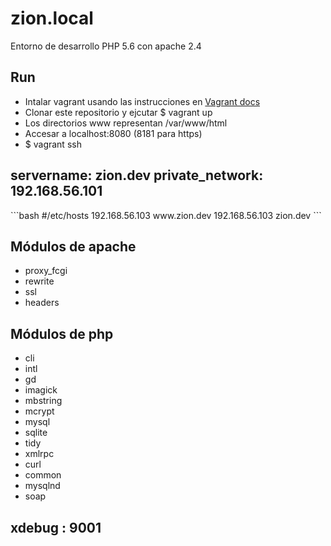 zion.local
===============


Entorno de desarrollo PHP 5.6 con apache 2.4


<h2>Run</h2>

<ul>
  <li>
    Intalar vagrant usando las instrucciones en 
    <a href="http://docs.vagrantup.com/v2/installation/" /target="_blank">Vagrant docs</a>
  </li>
  <li>Clonar este repositorio y ejcutar $ vagrant up</li>
  <li>Los directorios www representan /var/www/html</li>
  <li>Accesar a localhost:8080 (8181 para https)</li>
  <li>$ vagrant ssh</li>
</ul>

<h2>servername: zion.dev private_network: 192.168.56.101</h2>
```bash
#/etc/hosts
192.168.56.103 www.zion.dev
192.168.56.103 zion.dev
```

<h2>Módulos de apache</h2>

<ul>
  <li>proxy_fcgi</li>
  <li>rewrite</li>
  <li>ssl</li>
  <li>headers</li>
</ul>

<h2>Módulos de php</h2>

<ul>
  <li>cli</li>
  <li>intl</li>
  <li>gd</li>
  <li>imagick</li>
  <li>mbstring</li>
  <li>mcrypt</li>
  <li>mysql</li>
  <li>sqlite</li>
  <li>tidy</li>
  <li>xmlrpc</li>
  <li>curl</li>
  <li>common</li>
  <li>mysqlnd</li>
  <li>soap</li>
</ul>

<h2> xdebug : 9001</h2>